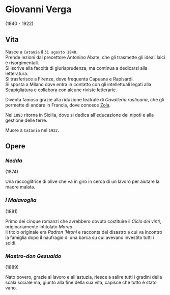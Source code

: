 # Giovanni Verga
(1840 - 1922)

## Vita

Nasce a `Catania` il `31 agosto 1840`.\
Prende lezioni dal precettore Antonino Abate, che gli trasmette gli ideali laici e risorgimentali.\
Si iscrive alla facoltà di giurisprudenza, ma continua a dedicarsi alla letteratura.\
Si trasferisce a Firenze, dove frequenta Capuana e Rapisardi.\
Si sposta a Milano dove entra in contatto con gli intellettuali legati alla Scapigliatura e collabora con alcune riviste letterarie.

Diventa famoso grazie alla riduzione teatrale di *Cavalleria rusticana*, che gli permette di andare in Francia, dove conosce [Zola][emile-zola].

Nel `1893` ritorna in Sicilia, dove si dedica all'educazione dei nipoti e alla gestione delle terre.

Muore a `Catania` nel `1922`.

## Opere

### *Nedda*
(1874)

Una raccoglitrice di olive che va in giro in cerca di un lavoro per aiutare la madre malata.

### *I Malavoglia*
(1881)

Primo dei cinque romanzi che avrebbero dovuto costituire il *Ciclo dei vinti*, originariamente intitolato *Marea*.\
Il titolo originale era *Padron 'Ntoni* e racconta del disastro a cui va incontro la famiglia dopo il naufragio di una barca su cui avevano investito tutti i soldi.

### *Mastro-don Gesualdo*
(1889)

Nato povero, grazie al lavoro e all'astuzia, riesce a salire tutti i gradini della scala sociale ma, giunto alla fine della sua vita, capisce che tutto è stato vano.

[emile-zola]: Emile-Zola.md
